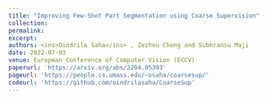 ```yaml
---
title: "Improving Few-Shot Part Segmentation using Coarse Supervision"
collection: 
permalink: 
excerpt: 
authors: <ins>Oindrila Saha</ins> , Zezhou Cheng and Subhransu Maji
date: 2022-07-03
venue: European Conference of Computer Vision (ECCV)
paperurl: 'https://arxiv.org/abs/2204.05393'
pageurl: 'https://people.cs.umass.edu/~osaha/coarsesup/'
codeurl: 'https://github.com/oindrilasaha/CoarseSup'
---
```

